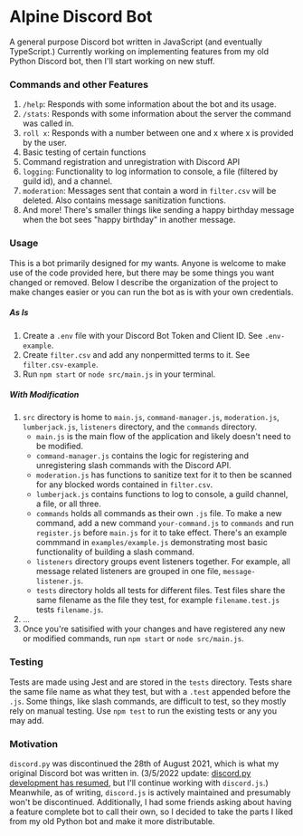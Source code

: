 # Alpine Discord Bot

A general purpose Discord bot written in JavaScript (and eventually TypeScript.) Currently working on implementing features from my old Python Discord bot, then I'll start working on new stuff. 

### Commands and other Features

1. `/help`: Responds with some information about the bot and its usage. 
2. `/stats`: Responds with some information about the server the command was called in.
3. `roll x`: Responds with a number between one and x where x is provided by the user.
95. Basic testing of certain functions
96. Command registration and unregistration with Discord API
97. `logging`: Functionality to log information to console, a file (filtered by guild id), and a channel.
98. `moderation`: Messages sent that contain a word in `filter.csv` will be deleted. Also contains message sanitization functions. 
99. And more! There's smaller things like sending a happy birthday message when the bot sees "happy birthday" in another message. 

### Usage

This is a bot primarily designed for my wants. Anyone is welcome to make use of the code provided here, but there may be some things you want changed or removed. Below I describe the organization of the project to make changes easier or you can run the bot as is with your own credentials. 

##### As Is

1. Create a `.env` file with your Discord Bot Token and Client ID. See `.env-example`. 
2. Create `filter.csv` and add any nonpermitted terms to it. See `filter.csv-example`.
99. Run `npm start` or `node src/main.js` in your terminal. 

##### With Modification

1. `src` directory is home to `main.js`, `command-manager.js`, `moderation.js`, `lumberjack.js`, `listeners` directory, and the `commands` directory. 
    - `main.js` is the main flow of the application and likely doesn't need to be modified. 
    - `command-manager.js` contains the logic for registering and unregistering slash commands with the Discord API. 
    - `moderation.js` has functions to sanitize text for it to then be scanned for any blocked words contained in `filter.csv`.
    - `lumberjack.js` contains functions to log to console, a guild channel, a file, or all three. 
    - `commands` holds all commands as their own `.js` file. To make a new command, add a new command `your-command.js` to `commands` and run `register.js` before `main.js` for it to take effect. There's an example commmand in `examples/example.js` demonstrating most basic functionality of building a slash command. 
    - `listeners` directory groups event listeners together. For example, all message related listeners are grouped in one file, `message-listener.js`.
    - `tests` directory holds all tests for different files. Test files share the same filename as the file they test, for example `filename.test.js` tests `filename.js`. 
2. ...
99. Once you're satisified with your changes and have registered any new or modified commands, run `npm start` or `node src/main.js`. 

### Testing

Tests are made using Jest and are stored in the `tests` directory. Tests share the same file name as what they test, but with a `.test` appended before the `.js`. Some things, like slash commands, are difficult to test, so they mostly rely on manual testing. Use `npm test` to run the existing tests or any you may add.

### Motivation 

`discord.py` was discontinued the 28th of August 2021, which is what my original Discord bot was written in. (3/5/2022 update: [discord.py development has resumed](https://gist.github.com/Rapptz/c4324f17a80c94776832430007ad40e6), but I'll continue working with `discord.js`.) Meanwhile, as of writing, `discord.js` is actively maintained and presumably won't be discontinued. Additionally, I had some friends asking about having a feature complete bot to call their own, so I decided to take the parts I liked from my old Python bot and make it more distributable. 